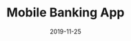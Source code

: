 ---
title: 'Mobile Banking App'
description: null
date: '2019-11-25'
category: "UI/UX Design"
client: null
clientWebsite: null
platform: null
featuredImage: "../images/projects/mobile-banking-app.png"
featuredVideo: null
sharebuttons: true
projectLink: "https://dribbble.com/shots/8514839-Mobile-Banking-App"
---